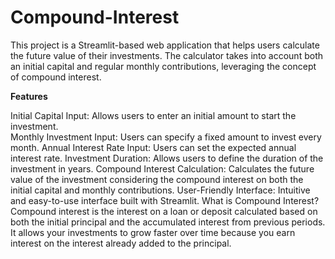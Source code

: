 # Compound-Interest
This project is a Streamlit-based web application that helps users calculate the future value of their investments. The calculator takes into account both an initial capital and regular monthly contributions, leveraging the concept of compound interest.  

**Features**

Initial Capital Input: Allows users to enter an initial amount to start the investment.  
Monthly Investment Input: Users can specify a fixed amount to invest every month.
Annual Interest Rate Input: Users can set the expected annual interest rate.
Investment Duration: Allows users to define the duration of the investment in years.
Compound Interest Calculation: Calculates the future value of the investment considering the compound interest on both the initial capital and monthly contributions.
User-Friendly Interface: Intuitive and easy-to-use interface built with Streamlit.
What is Compound Interest?
Compound interest is the interest on a loan or deposit calculated based on both the initial principal and the accumulated interest from previous periods. It allows your investments to grow faster over time because you earn interest on the interest already added to the principal.
